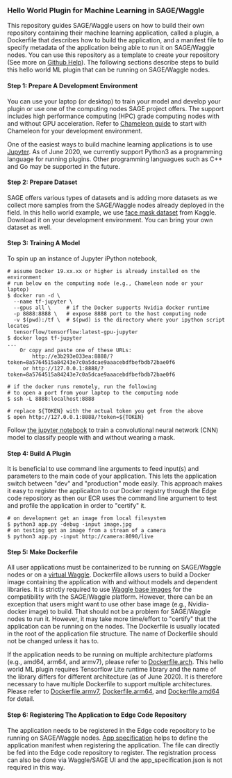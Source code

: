 ### Hello World Plugin for Machine Learning in SAGE/Waggle

This repository guides SAGE/Waggle users on how to build their own repository containing their machine learning application, called a plugin, a Dockerfile that describes how to build the application, and a manifest file to specify metadata of the application being able to run it on SAGE/Waggle nodes. You can use this repository as a template to create your repository (See more on [Github Help](https://help.github.com/en/github/creating-cloning-and-archiving-repositories/creating-a-repository-from-a-template)). The following sections describe steps to build this hello world ML plugin that can be running on SAGE/Waggle nodes.

#### Step 1: Prepare A Development Environment

You can use your laptop (or desktop) to train your model and develop your plugin or use one of the computing nodes SAGE project offers. The support includes high performance computing (HPC) grade computing nodes with and without GPU acceleration. Refer to [Chameleon guide]() to start with Chameleon for your development environment.

One of the easiest ways to build machine learning applications is to use [Jupyter](https://jupyter.org). As of June 2020, we currently support Python3 as a programming language for running plugins. Other programming languagues such as C++ and Go may be supported in the future.

#### Step 2: Prepare Dataset

SAGE offers various types of datasets and is adding more datasets as we collect more samples from the SAGE/Waggle nodes already deployed in the field. In this hello world example, we use [face mask dataset](https://www.kaggle.com/ashishjangra27/face-mask-12k-images-dataset) from Kaggle. Download it on your development environment. You can bring your own dataset as well.

#### Step 3: Training A Model

To spin up an instance of Jupyter iPython notebook,
```
# assume Docker 19.xx.xx or higher is already installed on the environment
# run below on the computing node (e.g., Chameleon node or your laptop)
$ docker run -d \
  --name tf-jupyter \
  --gpus all \     # if the Docker supports Nvidia docker runtime
  -p 8888:8888 \   # expose 8888 port to the host computing node
  -v $(pwd):/tf \  # $(pwd) is the directory where your ipython script locates
  tensorflow/tensorflow:latest-gpu-jupyter
$ docker logs tf-jupyter
...    
    Or copy and paste one of these URLs:
        http://e3b293e033ea:8888/?token=8a5764515a84243e7c0a5dcae9aaacebdfbefbdb72bae0f6
     or http://127.0.0.1:8888/?token=8a5764515a84243e7c0a5dcae9aaacebdfbefbdb72bae0f6

# if the docker runs remotely, run the following
# to open a port from your laptop to the computing node
$ ssh -L 8888:localhost:8888

# replace ${TOKEN} with the actual token you get from the above
$ open http://127.0.0.1:8888/?token=${TOKEN}
```

Follow [the jupyter notebook](docs/training_mask_classifier.ipynb) to train a convolutional neural network (CNN) model to classify people with and without wearing a mask.

#### Step 4: Build A Plugin

It is beneficial to use command line arguments to feed input(s) and parameters to the main code of your application. This lets the application switch between "dev" and "production" mode easily. This approach makes it easy to register the applicaiton to our Docker registry through the Edge code repository as then our ECR uses the command line argument to test and profile the application in order to "certify" it.

```
# on development get an image from local filesystem
$ python3 app.py -debug -input image.jpg
# on testing get an image from a stream of a camera
$ python3 app.py -input http://camera:8090/live
```

#### Step 5: Make Dockerfile

All user applications must be containerized to be running on SAGE/Waggle nodes or on a [virtual Waggle](https://github.com/waggle-sensor/waggle-node). Dockerfile allows users to build a Docker image containing the application with and without models and dependent libraries. It is strictly required to use [Waggle base images](https://github.com/waggle-sensor/edge-plugins#which-waggle-image-i-choose-for-my-application) for the compatibility with the SAGE/Waggle platform. However, there can be an exception that users might want to use other base image (e.g., Nvidia-docker image) to build. That should not be a problem for SAGE/Waggle nodes to run it. However, it may take more time/effort to "certify" that the application can be running on the nodes. The Dockerfile is usually located in the root of the application file structure. The name of Dockerfile should not be changed unless it has to.

If the application needs to be running on multiple architecture platforms (e.g., amd64, arm64, and armv7), please refer to [Dockerfile.arch](docs/docker_multiarch.md). This hello world ML plugin requires Tensorflow Lite runtime library and the name of the library differs for different architecture (as of June 2020). It is therefore necessary to have multiple Dockerfile to support multiple architectures. Please refer to [Dockerfile.armv7](Dockerfile.armv7), [Dockerfile.arm64](Dockerfile.arm64), and [Dockerfile.amd64](Dockerfile.amd64) for detail.

#### Step 6: Registering The Application to Edge Code Repository

The application needs to be registered in the Edge code repository to be running on SAGE/Waggle nodes. [App specification](sage.json) helps to define the application manifest when registering the application. The file can directly be fed into the Edge code repository to register. The registration process can also be done via Waggle/SAGE UI and the app_specification.json is not required in this way.
